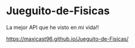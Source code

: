 # Jueguito-de-Fisicas
La mejor API que he visto en mi vida!!

https://maxicast96.github.io/Jueguito-de-Fisicas/
